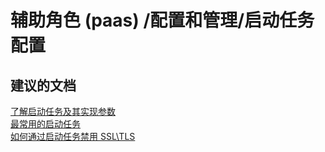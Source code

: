 <properties
    pageTitle="worker role (paas)/configration and management/startup task configuration"
    description="辅助角色 (paas) /配置和管理/启动任务配置"
    service="microsoft.classiccompute"
    resource="domainnames"
    authors="ChiragPavecha"
    displayOrder=""
    selfHelpType="generic"
    supportTopicIds="32553318"
    resourceTags=""
    productPesIds="13185"
    cloudEnvironments="public"
/>


# <a name="worker-role-paasconfigration-and-managementstartup-task-configuration"></a>辅助角色 (paas) /配置和管理/启动任务配置

## <a name="recommended-documents"></a>**建议的文档**
[了解启动任务及其实现参数](https://azure.microsoft.com/documentation/articles/cloud-services-startup-tasks/)<br>
[最常用的启动任务](https://azure.microsoft.com/documentation/articles/cloud-services-startup-tasks-common/)<br>
[如何通过启动任务禁用 SSL\TLS](https://azure.microsoft.com/blog/how-to-disable-ssl-3-0-in-azure-websites-roles-and-virtual-machines)




<!--HONumber=Feb17_HO3-->


